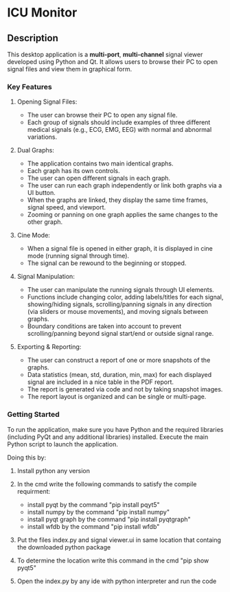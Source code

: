 # ICU Monitor

## Description
This desktop application is a **multi-port**, **multi-channel** signal viewer developed using Python and Qt. It allows users to browse their PC to open signal files and view them in graphical form.

### Key Features
1. Opening Signal Files:
   - The user can browse their PC to open any signal file.
   - Each group of signals should include examples of three different medical signals (e.g., ECG, EMG, EEG) with normal and abnormal variations.

2. Dual Graphs:
   - The application contains two main identical graphs.
   - Each graph has its own controls.
   - The user can open different signals in each graph.
   - The user can run each graph independently or link both graphs via a UI button.
   - When the graphs are linked, they display the same time frames, signal speed, and viewport.
   - Zooming or panning on one graph applies the same changes to the other graph.

3. Cine Mode:
   - When a signal file is opened in either graph, it is displayed in cine mode (running signal through time).
   - The signal can be rewound to the beginning or stopped.

4. Signal Manipulation:
   - The user can manipulate the running signals through UI elements.
   - Functions include changing color, adding labels/titles for each signal, showing/hiding signals, scrolling/panning signals in any direction (via sliders or mouse movements), and moving signals between graphs.
   - Boundary conditions are taken into account to prevent scrolling/panning beyond signal start/end or outside signal range.

5. Exporting & Reporting:
   - The user can construct a report of one or more snapshots of the graphs.
   - Data statistics (mean, std, duration, min, max) for each displayed signal are included in a nice table in the PDF report.
   - The report is generated via code and not by taking snapshot images.
   - The report layout is organized and can be single or multi-page.

### Getting Started
To run the application, make sure you have Python and the required libraries (including PyQt and any additional libraries) installed. Execute the main Python script to launch the application.

Doing this by:

1. Install python any version

2. In the cmd write the following commands to satisfy the compile requirment:
   - install pyqt by the command "pip install pqyt5"
   - install numpy by the command "pip install numpy"
   - install pyqt graph by the command "pip install pyqtgraph"
   - install wfdb by the command "pip install wfdb"

3. Put the files index.py and signal viewer.ui in same location that containg the downloaded python package

4. To determine the location write this command in the cmd "pip show pyqt5"

5. Open the index.py by any ide with python interpreter and run the code
